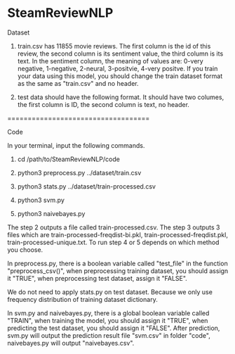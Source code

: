 # SteamReviewNLP

Dataset

1. train.csv has 11855 movie reviews. The first column is the id of this review, the second column is its sentiment value, the third column is its text. In the sentiment column, the meaning of values are: 0-very negative, 1-negative, 2-neural, 3-positvie, 4-very positve. If you train your data using this model, you should change the train dataset format as the same as "train.csv" and no header.

2. test data should have the following format. It should have two columes, the first column is ID, the second column is text, no header.

===================================

Code

In your terminal, input the following commands.

1. cd /path/to/SteamReviewNLP/code

2. python3 preprocess.py ../dataset/train.csv

3. python3 stats.py ../dataset/train-processed.csv

4. python3 svm.py

5. python3 naivebayes.py

The step 2 outputs a file called train-processed.csv. The step 3 outputs 3 files which are train-processed-freqdist-bi.pkl, train-processed-freqdist.pkl, train-processed-unique.txt. To run step 4 or 5 depends on which method you choose. 

In preprocess.py, there is a boolean variable called "test_file" in the function "preprocess_csv()", when preprocessing training dataset, you should assign it "TRUE", when preprocessing test dataset, assign it "FALSE". 

We do not need to apply stats.py on test dataset. Because we only use frequency distribution of training dataset dictionary.

In svm.py and naivebayes.py, there is a global boolean variable called "TRAIN", when training the model, you should assign it "TRUE", when predicting the test dataset, you should assign it "FALSE". After prediction, svm.py will output the prediction result file "svm.csv" in folder "code", naivebayes.py will output "naivebayes.csv".

